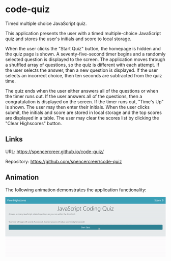 # code-quiz
Timed multiple choice JavaScript quiz.

This application presents the user with a timed multiple-choice JavaScript quiz and stores the user's initials and score to local storage.

When the user clicks the "Start Quiz" button, the homepage is hidden and the quiz page is shown. A seventy-five-second timer begins and a randomly selected question is displayed to the screen. The application moves through a shuffled array of questions, so the quiz is different with each attempt. If the user selects the answer, then a new question is displayed. If the user selects an incorrect choice, then ten seconds are subtracted from the quiz time.

The quiz ends when the user either answers all of the questions or when the timer runs out. If the user answers all of the questions, then a congratulation is displayed on the screen. If the timer runs out, "Time's Up" is shown. The user may then enter their initials. When the user clicks submit, the initials and score are stored in local storage and the top scores are displayed in a table. The user may clear the scores list by clicking the "Clear Highscores" button.

## Links

URL: https://spencercreer.github.io/code-quiz/

Repository: https://github.com/spencercreer/code-quiz

## Animation

The following animation demonstrates the application functionality:

![JavaScript code quiz](./assets/JavaScript_Quiz.gif)
